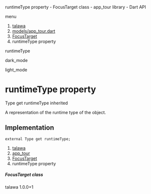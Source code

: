 




runtimeType property - FocusTarget class - app\_tour library - Dart API







menu

1. [talawa](../../index.html)
2. [models/app\_tour.dart](../../models_app_tour/models_app_tour-library.html)
3. [FocusTarget](../../models_app_tour/FocusTarget-class.html)
4. runtimeType property

runtimeType


dark\_mode

light\_mode




# runtimeType property


Type
get
runtimeType
inherited

A representation of the runtime type of the object.


## Implementation

```
external Type get runtimeType;
```


 


1. [talawa](../../index.html)
2. [app\_tour](../../models_app_tour/models_app_tour-library.html)
3. [FocusTarget](../../models_app_tour/FocusTarget-class.html)
4. runtimeType property

##### FocusTarget class





talawa
1.0.0+1






